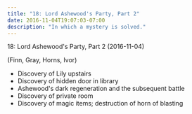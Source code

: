 ```yaml
---
title: "18: Lord Ashewood's Party, Part 2"
date: 2016-11-04T19:07:03-07:00
description: "In which a mystery is solved."
---
```


18: Lord Ashewood's Party, Part 2 (2016-11-04)

(Finn, Gray, Horns, Ivor)

- Discovery of Lily upstairs
- Discovery of hidden door in library
- Ashewood's dark regeneration and the subsequent battle
- Discovery of private room
- Discovery of magic items; destruction of horn of blasting
